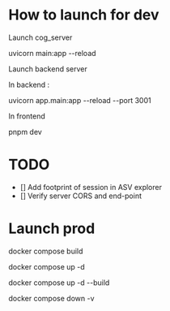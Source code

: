 
# How to launch for dev


Launch cog_server

uvicorn main:app --reload

Launch backend server

In backend :

uvicorn app.main:app --reload --port 3001

In frontend

pnpm dev

# TODO

- [] Add footprint of session in ASV explorer
- [] Verify server CORS and end-point

# Launch prod

docker compose build

docker compose up -d


docker compose up -d --build

docker compose down -v